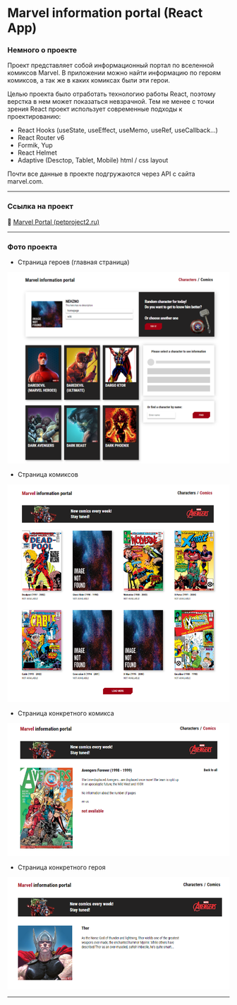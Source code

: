 # Marvel information portal (React App)

### Немного о проекте

Проект представляет собой информационный портал по вселенной комиксов Marvel. В приложении можно найти информацию по героям комиксов, а так же в каких комиксах были эти герои.

Целью проекта было отработать технологию работы React, поэтому верстка в нем может показаться невзрачной. Тем не менее с точки зрения React проект использует современные подходы к проектированию:

- React Hooks (useState, useEffect, useMemo, useRef, useCallback...)
- React Router v6
- Formik, Yup
- React Helmet
- Adaptive (Desctop, Tablet, Mobile) html / css layout

Почти все данные в проекте подгружаются через API с сайта marvel.com.

---

### Ссылка на проект

:link: [Marvel Portal (petproject2.ru)](https://petproject2.ru/)

---

### Фото проекта

- Страница героев (главная страница)

![Characters page](/src/resources/img/charpage2.png)

- Страница комиксов

![Comics page](/src/resources/img/comicspage.png)

- Страница конкретного комикса

![Comics page](/src/resources/img/solocomicpage.png)

- Страница конкретного героя

![Comics page](/src/resources/img/solocharpage.png)

---
